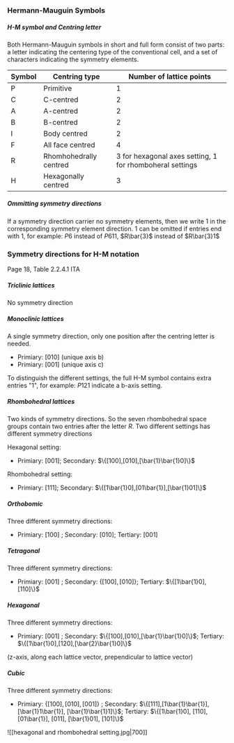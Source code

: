### Hermann-Mauguin Symbols
##### H-M symbol and Centring letter
Both Hermann-Mauguin symbols in short and full form consist of two parts: a letter indicating the centering type of the conventional cell, and a set of characters indicating the symmetry elements. 

| Symbol | Centring type | Number of lattice points |
| -- | -- | -- |
| P | Primitive | 1
| C | C-centred | 2
| A | A-centred  | 2
| B | B-centred | 2
| I | Body centred | 2
| F | All face centred | 4
| R | Rhomhohedrally centred | 3 for hexagonal axes setting, 1 for rhomboheral settings
| H | Hexagonally centred | 3

##### Ommitting symmetry directions
If a symmetry direction carrier no symmetry elements, then we write $1$ in the corresponding symmetry element direction. $1$ can be omitted if entries end with $1$, for example: $P6$ instead of $P611$, $R\bar{3}$ instead of $R\bar{3}1$

### Symmetry directions for H-M notation
Page 18, Table 2.2.4.1 ITA
##### Triclinic lattices
No symmetry direction
##### Monoclinic lattices
A single symmetry direction, only one position after the centring letter is needed. 
- Primiary: $[010]$ (unique axis b)
- Primiary: $[001]$ (unique axis c)

To distinguish the different settings, the full H-M symbol contains extra entries "1", for example: $P121$ indicate a b-axis setting.
##### Rhombohedral lattices
Two kinds of symmetry directions. So the seven rhombohedral space groups contain two entries after the letter *R*. Two different settings has different symmetry directions

Hexagonal setting:
- Primiary: $[001]$; Secondary: $\{[100],[010],[\bar{1}\bar{1}0]\}$

Rhombohedral setting:
- Primiary: $[111]$; Secondary: $\{[1\bar{1}0],[01\bar{1}],[\bar{1}01]\}$

##### Orthobomic
Three different symmetry directions:
- Primiary: $[100]$ ; Secondary: $[010]$; Tertiary: $[001]$

##### Tetragonal
Three different symmetry directions:
- Primiary: $[001]$ ; Secondary: $\{[100],[010]\}$; Tertiary: $\{[1\bar{1}0],[110]\}$

##### Hexagonal
Three different symmetry directions:
- Primiary: $[001]$ ; Secondary: $\{[100],[010],[\bar{1}\bar{1}0]\}$; Tertiary: $\{[1\bar{1}0],[120],[\bar{2}\bar{1}0]\}$

(z-axis, along each lattice vector, prependicular to lattice vector)

##### Cubic
Three different symmetry directions:
- Primiary: $\{[100],[010],[001]\}$ ; Secondary: $\{[111],[1\bar{1}\bar{1}],[\bar{1}1\bar{1}], [\bar{1}\bar{1}1]\}$; Tertiary: $\{[1\bar{1}0], [110], [01\bar{1}], [011], [\bar{1}01], [101]\}$

![[hexagonal and rhombohedral setting.jpg|700]]